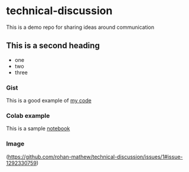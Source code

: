 # technical-discussion
This is a demo repo for sharing ideas around communication


## This is a second heading


* one
* two
* three


### Gist

This is a good example of [my code](https://gist.github.com/rohan-mathew/6b784039d673d97e4fedd3418d63bffc)

### Colab example

This is a sample [notebook](https://github.com/rohan-mathew/technical-discussion/blob/main/sample.ipynb)

### Image

(https://github.com/rohan-mathew/technical-discussion/issues/1#issue-1292330759)
